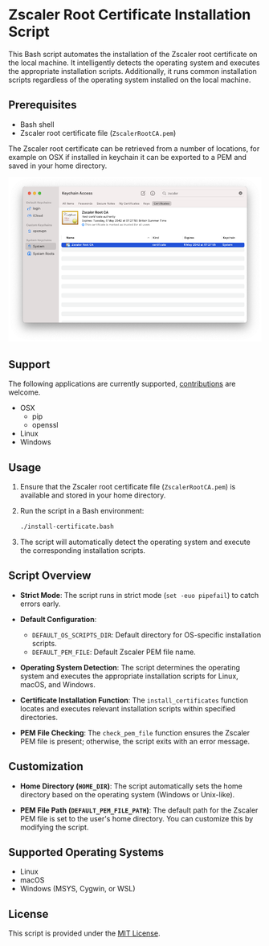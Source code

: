 # Zscaler Root Certificate Installation Script

This Bash script automates the installation of the Zscaler root certificate on the local machine. It intelligently detects the operating system and executes the appropriate installation scripts. Additionally, it runs common installation scripts regardless of the operating system installed on the local machine.

## Prerequisites

- Bash shell
- Zscaler root certificate file (`ZscalerRootCA.pem`)

The Zscaler root certificate can be retrieved from a number of locations, for example on OSX if installed in keychain it can be exported to a PEM and saved in your home directory.

![Zscaler in keychain](./images/osx-keychain-zscaler-certificate.png)

## Support

The following applications are currently supported, [contributions](./CONTRIBUTING.md) are welcome.

- OSX
  - pip
  - openssl
- Linux
- Windows

## Usage

1. Ensure that the Zscaler root certificate file (`ZscalerRootCA.pem`) is available and stored in your home directory.

2. Run the script in a Bash environment:

    ```bash
    ./install-certificate.bash
    ```

3. The script will automatically detect the operating system and execute the corresponding installation scripts.

## Script Overview

- **Strict Mode**: The script runs in strict mode (`set -euo pipefail`) to catch errors early.

- **Default Configuration**:
  - `DEFAULT_OS_SCRIPTS_DIR`: Default directory for OS-specific installation scripts.
  - `DEFAULT_PEM_FILE`: Default Zscaler PEM file name.

- **Operating System Detection**: The script determines the operating system and executes the appropriate installation scripts for Linux, macOS, and Windows.

- **Certificate Installation Function**: The `install_certificates` function locates and executes relevant installation scripts within specified directories.

- **PEM File Checking**: The `check_pem_file` function ensures the Zscaler PEM file is present; otherwise, the script exits with an error message.

## Customization

- **Home Directory (`HOME_DIR`)**: The script automatically sets the home directory based on the operating system (Windows or Unix-like).

- **PEM File Path (`DEFAULT_PEM_FILE_PATH`)**: The default path for the Zscaler PEM file is set to the user's home directory. You can customize this by modifying the script.

## Supported Operating Systems

- Linux
- macOS
- Windows (MSYS, Cygwin, or WSL)

## License

This script is provided under the [MIT License](LICENSE).

